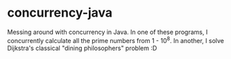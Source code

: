 # concurrency-java
Messing around with concurrency in Java. In one of these programs, I concurrently calculate all the prime numbers from 1 - 10<sup>8</sup>. In another, I solve Dijkstra's classical "dining philosophers" problem :D
